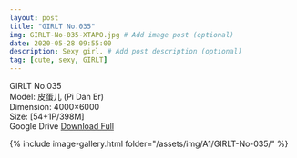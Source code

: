 ```yaml
---
layout: post
title: "GIRLT No.035"
img: GIRLT-No-035-XTAPO.jpg # Add image post (optional)
date: 2020-05-28 09:55:00
description: Sexy girl. # Add post description (optional)
tag: [cute, sexy, GIRLT]
---
```

GIRLT No.035  
Model: 皮蛋儿 (Pi Dan Er)  
Dimension: 4000×6000  
Size: [54+1P/398M]              
Google Drive [Download Full](http://gestyy.com/e0Mkk5)

{% include image-gallery.html folder="/assets/img/A1/GIRLT-No-035/" %}
